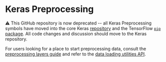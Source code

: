# Keras Preprocessing

⚠️ This GitHub repository is now deprecated -- all Keras Preprocessing symbols have
moved into the core Keras [repository](https://github.com/keras-team/keras)
and the TensorFlow [`pip` package](https://www.tensorflow.org/install). All code
changes and discussion should move to the Keras repository.

For users looking for a place to start preprocessing data, consult the
[preprocessing layers guide](https://keras.io/guides/preprocessing_layers/)
and refer to the [data loading utilities API](https://keras.io/api/data_loading/).
